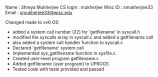Name : Shreya Mukherjee
CS login : mukherjee
Wisc ID : smukherjee33
Email : smukherjee33@wisc.edu

Changed made to xv6 OS:

- added a system call number (22) for 'getfilename' in syscall.h
- modified the syscalls array in syscall.c and added a getfilename call
- also added a system call handler function to syscall.c
- Declared 'getfilename' system call 
- Implemented sys_getfilename function in sysfile.c
- Created user-level program getfilename.c
- Added getfilename (user program) to UPROGS  
- Tested code with tests provided and passed
